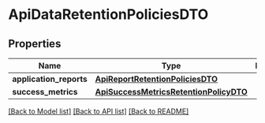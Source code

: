 # ApiDataRetentionPoliciesDTO

## Properties
Name | Type | Description | Notes
------------ | ------------- | ------------- | -------------
**application_reports** | [**ApiReportRetentionPoliciesDTO**](ApiReportRetentionPoliciesDTO.md) |  | [optional] 
**success_metrics** | [**ApiSuccessMetricsRetentionPolicyDTO**](ApiSuccessMetricsRetentionPolicyDTO.md) |  | [optional] 

[[Back to Model list]](../README.md#documentation-for-models) [[Back to API list]](../README.md#documentation-for-api-endpoints) [[Back to README]](../README.md)

